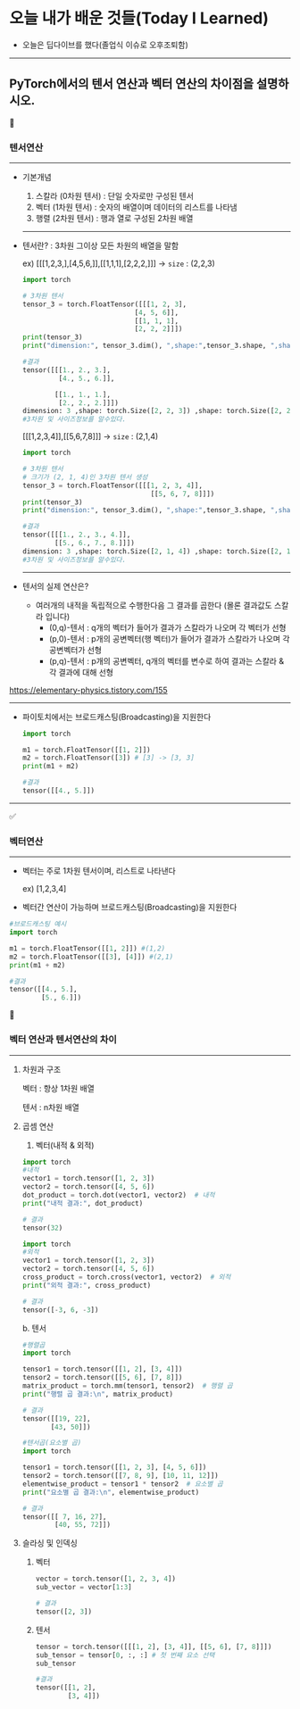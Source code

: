 # 오늘 내가 배운 것들(Today I Learned)

- 오늘은 딥다이브를 했다(졸업식 이슈로 오후조퇴함)
---
## PyTorch에서의 텐서 연산과 벡터 연산의 차이점을 설명하시오.

<aside>
🔑 

### 텐서연산

---

- 기본개념
    1. 스칼라 (0차원 텐서) : 단일 숫자로만 구성된 텐서
    2. 벡터 (1차원 텐서) : 숫자의 배열이며 데이터의 리스트를 나타냄
    3. 행렬 (2차원 텐서) : 행과 열로 구성된 2차원 배열
    
    ---
    
- 텐서란?  : 3차원 그이상 모든 차원의 배열을 말함
    
    ex) [[[1,2,3,],[4,5,6,]],[[1,1,1],[2,2,2,]]] → `size` : (2,2,3)
    
    ```python
    import torch
    
    # 3차원 텐서
    tensor_3 = torch.FloatTensor([[[1, 2, 3],           
                                [4, 5, 6]],
                                [[1, 1, 1],
                                [2, 2, 2]]])
    print(tensor_3)
    print("dimension:", tensor_3.dim(), ",shape:",tensor_3.shape, ",shape:",tensor_3.size())
    
    #결과
    tensor([[[1., 2., 3.],
             [4., 5., 6.]],
    
            [[1., 1., 1.],
             [2., 2., 2.]]])
    dimension: 3 ,shape: torch.Size([2, 2, 3]) ,shape: torch.Size([2, 2, 3])
    #3차원 및 사이즈정보를 알수있다.
    ```
    
    [[[1,2,3,4]],[[5,6,7,8]]] → `size` : (2,1,4)
    
    ```python
    import torch
    
    # 3차원 텐서
    # 크기가 (2, 1, 4)인 3차원 텐서 생성
    tensor_3 = torch.FloatTensor([[[1, 2, 3, 4]], 
    	                            [[5, 6, 7, 8]]])
    print(tensor_3)
    print("dimension:", tensor_3.dim(), ",shape:",tensor_3.shape, ",shape:",tensor_3.size())
    
    #결과
    tensor([[[1., 2., 3., 4.]],
            [[5., 6., 7., 8.]]])
    dimension: 3 ,shape: torch.Size([2, 1, 4]) ,shape: torch.Size([2, 1, 4])
    #3차원 및 사이즈정보를 알수있다.
    ```
    
    ---
    
- 텐서의 실제 연산은?
    - 여러개의 내적을 독립적으로 수행한다음 그 결과를 곱한다 (몰론 결과값도 스칼라 입니다)
        - (0,q)-텐서 : q개의 벡터가 들어가 결과가 스칼라가 나오며 각 벡터가 선형
        - (p,0)-텐서 : p개의 공변벡터(행 벡터)가 들어가 결과가 스칼라가 나오며 각 공변벡터가 선형
        - (p,q)-텐서 : p개의 공변벡터, q개의 벡터를 변수로 하여 결과는 스칼라 & 각 결과에 대해 선형

https://elementary-physics.tistory.com/155

---

- 파이토치에서는 브로드캐스팅(Broadcasting)을 지원한다
    
    ```python
    import torch
    
    m1 = torch.FloatTensor([[1, 2]])
    m2 = torch.FloatTensor([3]) # [3] -> [3, 3]
    print(m1 + m2)
    
    #결과
    tensor([[4., 5.]])
    ```
    

---

</aside>
<aside>
✅

### 벡터연산

---

- 벡터는 주로 1차원 텐서이며, 리스트로 나타낸다
    
    ex) [1,2,3,4]
    
- 벡터간 연산이 가능하며 브로드캐스팅(Broadcasting)을 지원한다

```python
#브로드캐스팅 예시
import torch

m1 = torch.FloatTensor([[1, 2]]) #(1,2)
m2 = torch.FloatTensor([[3], [4]]) #(2,1)
print(m1 + m2)

#결과
tensor([[4., 5.],
        [5., 6.]])
```

</aside>
<aside>
📎

### 벡터 연산과 텐서연산의 차이

---

1. 차원과 구조
    
    벡터 : 항상 1차원 배열
    
    텐서 : n차원 배열
    
2. 곱셈 연산
    1. 벡터(내적 & 외적)
    
    ```python
    import torch
    #내적
    vector1 = torch.tensor([1, 2, 3])
    vector2 = torch.tensor([4, 5, 6])
    dot_product = torch.dot(vector1, vector2)  # 내적
    print("내적 결과:", dot_product)  
    
    # 결과 
    tensor(32)
    ```
    
    ```python
    import torch
    #외적
    vector1 = torch.tensor([1, 2, 3])
    vector2 = torch.tensor([4, 5, 6])
    cross_product = torch.cross(vector1, vector2)  # 외적
    print("외적 결과:", cross_product)  
    
    # 결과
    tensor([-3, 6, -3])
    ```
    
    b. 텐서 
    
    ```python
    #행렬곱
    import torch
    
    tensor1 = torch.tensor([[1, 2], [3, 4]])
    tensor2 = torch.tensor([[5, 6], [7, 8]])
    matrix_product = torch.mm(tensor1, tensor2)  # 행렬 곱
    print("행렬 곱 결과:\n", matrix_product)
    
    # 결과
    tensor([[19, 22],
           [43, 50]])
    ```
    
    ```python
    #텐서곱(요소별 곱)
    import torch
    
    tensor1 = torch.tensor([[1, 2, 3], [4, 5, 6]])
    tensor2 = torch.tensor([[7, 8, 9], [10, 11, 12]])
    elementwise_product = tensor1 * tensor2  # 요소별 곱
    print("요소별 곱 결과:\n", elementwise_product)
    
    # 결과 
    tensor([[ 7, 16, 27],
            [40, 55, 72]])
    
    ```
    
3. 슬라싱 및 인덱싱
    1. 벡터
        
        ```python
        vector = torch.tensor([1, 2, 3, 4])
        sub_vector = vector[1:3]  
        
        # 결과
        tensor([2, 3])
        ```
        
    2. 텐서
        
        ```python
        tensor = torch.tensor([[[1, 2], [3, 4]], [[5, 6], [7, 8]]])
        sub_tensor = tensor[0, :, :] # 첫 번째 요소 선택
        sub_tensor
        
        #결과
        tensor([[1, 2],
                [3, 4]])
        
        ```
        
</aside>